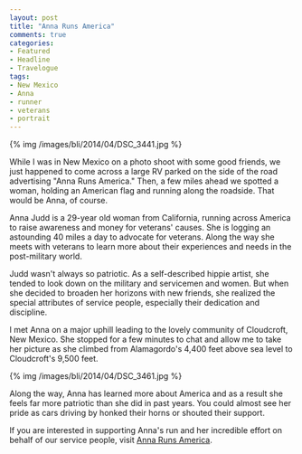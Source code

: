 ```yaml
---
layout: post
title: "Anna Runs America"
comments: true
categories:
- Featured
- Headline
- Travelogue
tags:
- New Mexico
- Anna
- runner
- veterans
- portrait
---
```


{% img /images/bli/2014/04/DSC_3441.jpg %}

While I was in New Mexico on a photo shoot with some good friends, we just happened to come across a large RV parked on the side of the road advertising "Anna Runs America." Then, a few miles ahead we spotted a woman, holding an American flag and running along the roadside. That would be Anna, of course. 

<!--more-->

Anna Judd is a 29-year old woman from California, running across America to raise awareness and money for veterans' causes. She is logging an astounding 40 miles a day to advocate for veterans. Along the way she meets with veterans to learn more about their experiences and needs in the post-military world. 

Judd wasn't always so patriotic. As a self-described hippie artist, she tended to look down on the military and servicemen and women. But when she decided to broaden her horizons with new friends, she realized the special attributes of service people, especially their dedication and discipline. 

I met Anna on a major uphill leading to the lovely community of Cloudcroft, New Mexico. She stopped for a few minutes to chat and allow me to take her picture as she climbed from Alamagordo's 4,400 feet above sea level to Cloudcroft's 9,500 feet. 

{% img /images/bli/2014/04/DSC_3461.jpg %}

Along the way, Anna has learned more about America and as a result she feels far more patriotic than she did in past years. You could almost see her pride as cars driving by honked their horns or shouted their support. 

If you are interested in supporting Anna's run and her incredible effort on behalf of our service people, visit [Anna Runs America](www.anarunsamerica.com). 